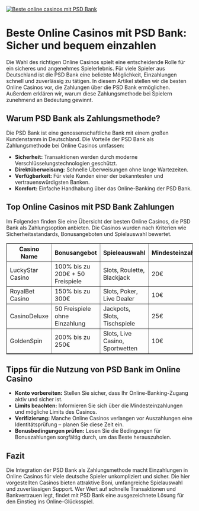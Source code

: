 [![Beste online casinos mit PSD Bank](https://123-caf.pages.dev/gitsignup.png)](https://vrmoo.ru/Bt82HjjY)

<h1>Beste Online Casinos mit PSD Bank: Sicher und bequem einzahlen</h1>  <p>Die Wahl des richtigen Online Casinos spielt eine entscheidende Rolle für ein sicheres und angenehmes Spielerlebnis. Für viele Spieler aus Deutschland ist die PSD Bank eine beliebte Möglichkeit, Einzahlungen schnell und zuverlässig zu tätigen. In diesem Artikel stellen wir die besten Online Casinos vor, die Zahlungen über die PSD Bank ermöglichen. Außerdem erklären wir, warum diese Zahlungsmethode bei Spielern zunehmend an Bedeutung gewinnt.</p>  <h2>Warum PSD Bank als Zahlungsmethode?</h2> <p>Die PSD Bank ist eine genossenschaftliche Bank mit einem großen Kundenstamm in Deutschland. Die Vorteile der PSD Bank als Zahlungsmethode bei Online Casinos umfassen:</p> <ul>   <li><strong>Sicherheit:</strong> Transaktionen werden durch moderne Verschlüsselungstechnologien geschützt.</li>   <li><strong>Direktüberweisung:</strong> Schnelle Überweisungen ohne lange Wartezeiten.</li>   <li><strong>Verfügbarkeit:</strong> Für viele Kunden einer der bekanntesten und vertrauenswürdigsten Banken.</li>   <li><strong>Komfort:</strong> Einfache Handhabung über das Online-Banking der PSD Bank.</li> </ul>  <h2>Top Online Casinos mit PSD Bank Zahlungen</h2> <p>Im Folgenden finden Sie eine Übersicht der besten Online Casinos, die PSD Bank als Zahlungsoption anbieten. Die Casinos wurden nach Kriterien wie Sicherheitsstandards, Bonusangeboten und Spielauswahl bewertet.</p>  <table border="1" cellpadding="8" cellspacing="0">   <thead>     <tr>       <th>Casino Name</th>       <th>Bonusangebot</th>       <th>Spieleauswahl</th>       <th>Mindesteinzahlung</th>       <th>Support</th>     </tr>   </thead>   <tbody>     <tr>       <td>LuckyStar Casino</td>       <td>100% bis zu 200€ + 50 Freispiele</td>       <td>Slots, Roulette, Blackjack</td>       <td>20€</td>       <td>Live Chat, E-Mail</td>     </tr>     <tr>       <td>RoyalBet Casino</td>       <td>150% bis zu 300€</td>       <td>Slots, Poker, Live Dealer</td>       <td>10€</td>       <td>24/7 Support</td>     </tr>     <tr>       <td>CasinoDeluxe</td>       <td>50 Freispiele ohne Einzahlung</td>       <td>Jackpots, Slots, Tischspiele</td>       <td>25€</td>       <td>Live Chat, Telefon</td>     </tr>     <tr>       <td>GoldenSpin</td>       <td>200% bis zu 250€</td>       <td>Slots, Live Casino, Sportwetten</td>       <td>10€</td>       <td>E-Mail, Live Chat</td>     </tr>   </tbody> </table>  <h2>Tipps für die Nutzung von PSD Bank im Online Casino</h2> <ul>   <li><strong>Konto vorbereiten:</strong> Stellen Sie sicher, dass Ihr Online-Banking-Zugang aktiv und sicher ist.</li>   <li><strong>Limits beachten:</strong> Informieren Sie sich über die Mindesteinzahlungen und mögliche Limits des Casinos.</li>   <li><strong>Verifizierung:</strong> Manche Online Casinos verlangen vor Auszahlungen eine Identitätsprüfung – planen Sie diese Zeit ein.</li>   <li><strong>Bonusbedingungen prüfen:</strong> Lesen Sie die Bedingungen für Bonuszahlungen sorgfältig durch, um das Beste herauszuholen.</li> </ul>  <h2>Fazit</h2> <p>Die Integration der PSD Bank als Zahlungsmethode macht Einzahlungen in Online Casinos für viele deutsche Spieler unkompliziert und sicher. Die hier vorgestellten Casinos bieten attraktive Boni, umfangreiche Spielauswahl und zuverlässigen Support. Wer Wert auf schnelle Transaktionen und Bankvertrauen legt, findet mit PSD Bank eine ausgezeichnete Lösung für den Einstieg ins Online-Glücksspiel.</p>